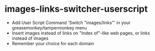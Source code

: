 images-links-switcher-userscript
================================

 - Add User Script Command 'Switch "images/links"' in your greasemonkey/tampermonkey menu
 - Insert images instead of links on "Index of"-like web pages, or links instead of images 
 - Remember your choice for each domain
